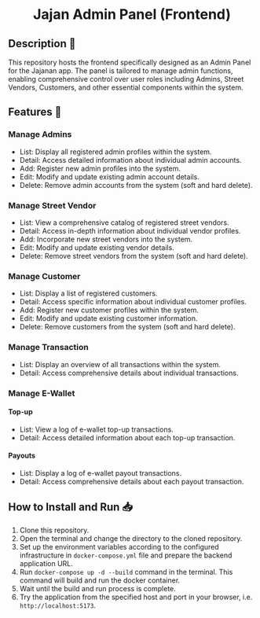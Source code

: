 <h1 align=center>Jajan Admin Panel (Frontend)</h1>

## Description 📝
This repository hosts the frontend specifically designed as an Admin Panel for the Jajanan app. The panel is tailored to manage admin functions, enabling comprehensive control over user roles including Admins, Street Vendors, Customers, and other essential components within the system.

## Features 🌟
### Manage Admins
- List: Display all registered admin profiles within the system.
- Detail: Access detailed information about individual admin accounts.
- Add: Register new admin profiles into the system.
- Edit: Modify and update existing admin account details.
- Delete: Remove admin accounts from the system (soft and hard delete).

### Manage Street Vendor
- List: View a comprehensive catalog of registered street vendors.
- Detail: Access in-depth information about individual vendor profiles.
- Add: Incorporate new street vendors into the system.
- Edit: Modify and update existing vendor details.
- Delete: Remove street vendors from the system (soft and hard delete).

### Manage Customer
- List: Display a list of registered customers.
- Detail: Access specific information about individual customer profiles.
- Add: Register new customer profiles within the system.
- Edit: Modify and update existing customer information.
- Delete: Remove customers from the system (soft and hard delete).

### Manage Transaction 
- List: Display an overview of all transactions within the system.
- Detail: Access comprehensive details about individual transactions.

### Manage E-Wallet
#### Top-up
- List: View a log of e-wallet top-up transactions.
- Detail: Access detailed information about each top-up transaction.

#### Payouts
- List: Display a log of e-wallet payout transactions.
- Detail: Access comprehensive details about each payout transaction.

## How to Install and Run 📥
1. Clone this repository.
2. Open the terminal and change the directory to the cloned repository.
3. Set up the environment variables according to the configured infrastructure in `docker-compose.yml` file and prepare the backend application URL.
4. Run `docker-compose up -d --build` command in the terminal. This command will build and run the docker container.
5. Wait until the build and run process is complete.
6. Try the application from the specified host and port in your browser, i.e. `http://localhost:5173`.
